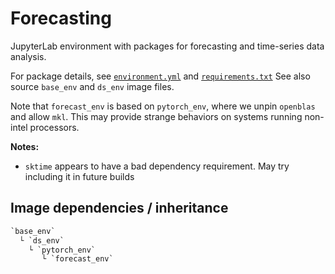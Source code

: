 # Forecasting

JupyterLab environment with packages for forecasting and time-series data analysis.

For package details, see [`environment.yml`](./environment.yml) and [`requirements.txt`](./requirements.txt)
See also source `base_env` and `ds_env` image files.

Note that `forecast_env` is based on `pytorch_env`, where we unpin `openblas` and allow `mkl`.
This may provide strange behaviors on systems running non-intel processors.

**Notes:**

- `sktime` appears to have a bad dependency requirement. May try including it in future builds

## Image dependencies / inheritance

```txt
`base_env`
  └ `ds_env`
    └ `pytorch_env`
       └ `forecast_env`
```

